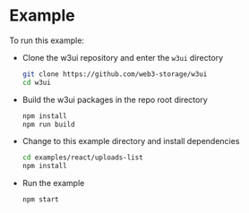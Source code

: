 # Example

To run this example:

- Clone the w3ui repository and enter the `w3ui` directory

  ```sh
  git clone https://github.com/web3-storage/w3ui
  cd w3ui
  ```
- Build the w3ui packages in the repo root directory

  ```sh
  npm install
  npm run build
  ```

- Change to this example directory and install dependencies

  ```sh
  cd examples/react/uploads-list
  npm install
  ```

- Run the example

  ```sh
  npm start
  ```
